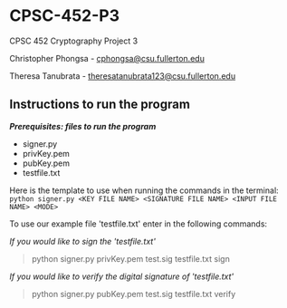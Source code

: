 # CPSC-452-P3
CPSC 452 Cryptography Project 3

Christopher Phongsa - cphongsa@csu.fullerton.edu

Theresa Tanubrata - theresatanubrata123@csu.fullerton.edu


## Instructions to run the program

***Prerequisites: files to run the program***
- signer.py
- privKey.pem
- pubKey.pem
- testfile.txt

Here is the template to use when running the commands in the terminal:
```python signer.py <KEY FILE NAME> <SIGNATURE FILE NAME> <INPUT FILE NAME> <MODE>```

To use our example file 'testfile.txt' enter in the following commands:

*If you would like to sign the 'testfile.txt'*
> python signer.py privKey.pem test.sig testfile.txt sign

*If you would like to verify the digital signature of 'testfile.txt'*
> python signer.py pubKey.pem test.sig testfile.txt verify
